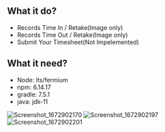 ## What it do?

- Records Time In / Retake(Image only)
- Records Time Out / Retake(Image only)
- Submit Your Timesheet(Not Impelemented)

## What it need?

- Node: lts/fermium
- npm: 6.14.17
- gradle: 7.5.1
- java: jdk-11


![Screenshot_1672902170](https://user-images.githubusercontent.com/36467103/210721693-6ce0f486-6693-471f-afda-2d9eb328d567.png)
![Screenshot_1672902197](https://user-images.githubusercontent.com/36467103/210721711-a8caca85-f852-4f1e-b9f6-402b0b2105ca.png)
![Screenshot_1672902201](https://user-images.githubusercontent.com/36467103/210721715-c96cf11f-b3ed-4c5c-a395-def3cb5092c6.png)
